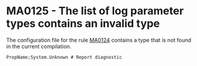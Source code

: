 # MA0125 - The list of log parameter types contains an invalid type

The configuration file for the rule [MA0124](./MA0124.md) contains a type that is not found in the current compilation.

````
PropName;System.Unknown # Report diagnostic
````
